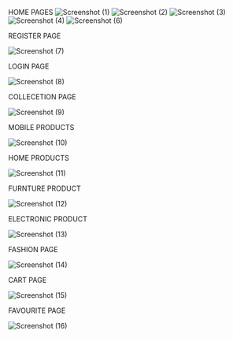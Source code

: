 HOME PAGES
![Screenshot (1)](https://github.com/gwothamkarthick/e-commerce/assets/135108686/f0a532e2-9bd3-43d6-89ab-b948ca0ff126)
![Screenshot (2)](https://github.com/gwothamkarthick/e-commerce/assets/135108686/82179f60-d54c-4250-8d9b-fa774b722e14)
![Screenshot (3)](https://github.com/gwothamkarthick/e-commerce/assets/135108686/0e134f98-a610-4b4d-bbaf-22eea5631bba)
![Screenshot (4)](https://github.com/gwothamkarthick/e-commerce/assets/135108686/671c1de3-085e-4326-8924-b30876e5c772)
![Screenshot (6)](https://github.com/gwothamkarthick/e-commerce/assets/135108686/de8666e1-421f-4171-a5ef-8a9c367b871a)

REGISTER PAGE

![Screenshot (7)](https://github.com/gwothamkarthick/e-commerce/assets/135108686/18dfa92d-e812-4fcf-b1d0-2af5bb66a143)

LOGIN PAGE

![Screenshot (8)](https://github.com/gwothamkarthick/e-commerce/assets/135108686/df01a5e5-0c53-468a-a557-6167f60b844a)

COLLECETION PAGE

![Screenshot (9)](https://github.com/gwothamkarthick/e-commerce/assets/135108686/98771e64-e3db-4d31-8d6a-71a9a5957c42)

MOBILE PRODUCTS

![Screenshot (10)](https://github.com/gwothamkarthick/e-commerce/assets/135108686/db863eee-c2ee-469a-bc9f-c16960e6cf34)

HOME PRODUCTS

![Screenshot (11)](https://github.com/gwothamkarthick/e-commerce/assets/135108686/a3793437-af71-452f-8ce3-746937bce06a)

FURNTURE PRODUCT

![Screenshot (12)](https://github.com/gwothamkarthick/e-commerce/assets/135108686/6497ac3a-e5df-4359-8b95-f8e8ebeca114)

ELECTRONIC PRODUCT

![Screenshot (13)](https://github.com/gwothamkarthick/e-commerce/assets/135108686/68117fd9-6027-49fc-85e4-7e009c5d1503)

FASHION PAGE

![Screenshot (14)](https://github.com/gwothamkarthick/e-commerce/assets/135108686/83d41c8d-baec-4228-baa1-c83a480854b1)

CART PAGE

![Screenshot (15)](https://github.com/gwothamkarthick/e-commerce/assets/135108686/171459c4-b1ed-4aae-ae44-1690d1335708)

FAVOURITE PAGE

![Screenshot (16)](https://github.com/gwothamkarthick/e-commerce/assets/135108686/149eecab-2044-4c90-ba03-74038abfe1ba)


